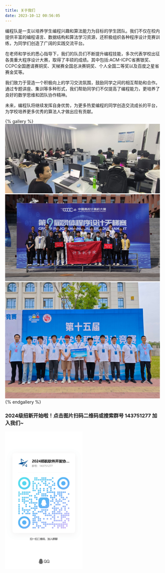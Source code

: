 ```yaml
---
title: 关于我们
date: 2023-10-12 00:56:05
---
```


编程队是一支以培养学生编程兴趣和算法能力为目标的学生团队。我们不仅在校内提供丰富的编程语言、数据结构和算法学习资源，还积极组织各种程序设计竞赛训练，为同学们创造了广阔的实践交流平台。

在老师和学长的悉心指导下，我们的队员们不断提升编程技能，多次代表学校出征各类重大程序设计大赛，取得了丰硕的成绩。其中包括:ACM-ICPC省赛银奖、CCPC全国邀请赛铜奖、天梯赛全国总决赛铜奖、个人全国二等奖以及百度之星省赛金奖等。

我们致力于营造一个积极向上的学习交流氛围，鼓励同学之间的相互帮助和合作。通过专题讲座、集训等多种形式，我们帮助同学们不仅提高了编程能力，更培养了良好的数学思维和团队协作精神。

未来，编程队将继续发挥自身优势，为更多热爱编程的同学创造交流成长的平台，为学校培养更多优秀的算法人才做出应有贡献。


{% gallery %}
![](../photo/img/23年冬季周赛（一）(5).jpg)
![](../photo/img/2024天梯赛(1).jpg)
![](../photo/img/2024ICPC河南省赛(1).jpg)
{% endgallery %}


### 2024级招新开始啦！点击图片扫码二维码或搜索群号 143751277 加入我们~

<img src="img/QQgroup.jpg" width=50%>